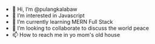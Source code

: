 - 👋 Hi, I’m @pulangkalabaw
- 👀 I’m interested in Javascript
- 🌱 I’m currently learning MERN Full Stack
- 💞️ I’m looking to collaborate to discuss the world peace
- 📫 How to reach me in yo mom's old house


<!---
pulangkalabaw/pulangkalabaw is a ✨ special ✨ repository because its `README.md` (this file) appears on your GitHub profile.
You can click the Preview link to take a look at your changes.
--->
